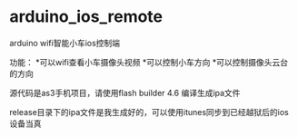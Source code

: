 arduino_ios_remote
==================

arduino wifi智能小车ios控制端

功能：
*可以wifi查看小车摄像头视频
*可以控制小车方向
*可以控制摄像头云台的方向

源代码是as3手机项目，请使用flash builder 4.6 编译生成ipa文件

release目录下的ipa文件是我生成好的，可以使用itunes同步到已经越狱后的ios设备当真
